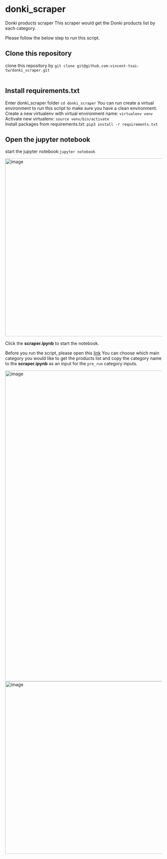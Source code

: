 # donki_scraper
Donki products scraper
This scraper would get the Donki products list by each category.

Please follow the below step to run this script.
<br/>

## Clone this repository ##
clone this repository by `git clone git@github.com:vincent-tsai-tw/donki_scraper.git` <br/>
<br/>

## Install requirements.txt <br/>
Enter donki_scraper folder `cd donki_scraper`
You can run create a virtual environment to run this script to make sure you have a clean environment. <br/>
Create a new virtualenv with virtual environment name: `virtualenv venv` <br/>
Activate new virtualenv: `source venv/bin/activate`<br/>
Install packages from requirements.txt: `pip3 install -r requirements.txt`<br/>

## Open the jupyter notebook
start the jupyter notebook:`jupyter notebook`

<img width="572" alt="image" src="https://user-images.githubusercontent.com/67896676/171989796-1d0bebe6-8494-40b7-9858-44775e22a028.png">


Click the **scraper.ipynb** to start the notebook.

Before you run the script, please open this [link](https://mpglobal.donki.com/ec-web/d/pcd?titleStr=5YyW5aaG5ZOB&gpId=gm-0004?lan=zh-tw)
You can choose which main category you would like to get the products list and copy the category name to the **scraper.ipynb** as an input for the `pre_run` category inputs.

<img width="999" alt="image" src="https://user-images.githubusercontent.com/67896676/171989854-0899e84b-b8b1-4849-92e0-a0379eb16c0d.png">

<img width="555" alt="image" src="https://user-images.githubusercontent.com/67896676/171989986-71d156ca-2f4e-4b47-9ede-127d181fee9e.png">
